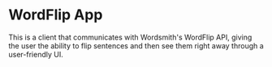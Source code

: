 # WordFlip App
This is a client that communicates with Wordsmith's WordFlip API, giving the user the ability to flip sentences and then see them right away through a user-friendly UI.


